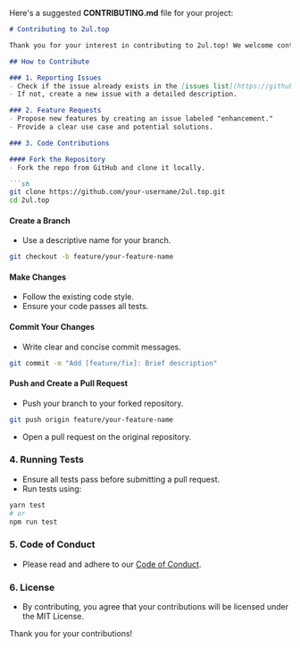 Here's a suggested **CONTRIBUTING.md** file for your project:

```markdown
# Contributing to 2ul.top

Thank you for your interest in contributing to 2ul.top! We welcome contributions from everyone. Please follow these guidelines to ensure a smooth collaboration.

## How to Contribute

### 1. Reporting Issues
- Check if the issue already exists in the [issues list](https://github.com/MaxSmile/2ul.top/issues).
- If not, create a new issue with a detailed description.

### 2. Feature Requests
- Propose new features by creating an issue labeled "enhancement."
- Provide a clear use case and potential solutions.

### 3. Code Contributions

#### Fork the Repository
- Fork the repo from GitHub and clone it locally.

```sh
git clone https://github.com/your-username/2ul.top.git
cd 2ul.top
```

#### Create a Branch
- Use a descriptive name for your branch.

```sh
git checkout -b feature/your-feature-name
```

#### Make Changes
- Follow the existing code style.
- Ensure your code passes all tests.

#### Commit Your Changes
- Write clear and concise commit messages.

```sh
git commit -m "Add [feature/fix]: Brief description"
```

#### Push and Create a Pull Request
- Push your branch to your forked repository.

```sh
git push origin feature/your-feature-name
```

- Open a pull request on the original repository.

### 4. Running Tests
- Ensure all tests pass before submitting a pull request.
- Run tests using:

```sh
yarn test
# or
npm run test
```

### 5. Code of Conduct
- Please read and adhere to our [Code of Conduct](./CODE_OF_CONDUCT.md).

### 6. License
- By contributing, you agree that your contributions will be licensed under the MIT License.

Thank you for your contributions!
